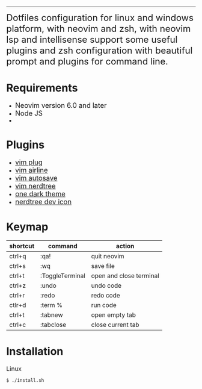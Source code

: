 <p align="center">

</p> 

---------
<font size="5">
    Dotfiles configuration for linux and windows platform, with neovim and zsh, with neovim lsp 
    and intellisense support some useful plugins and zsh configuration with beautiful prompt and
    plugins for command line.
</font>

# Requirements 
- <font size="4">Neovim version 6.0 and later</font>
- <font size="4">Node JS</font>
- <font size="4"></font>

# Plugins
- <font size="4"><a href="https://github.com/junegunn/vim-plug">vim plug</a></font>
- <font size="4"><a href="https://github.com/vim-airline/vim-airline">vim airline</a></font>
- <font size="4"><a href="https://github.com/907th/vim-auto-save">vim autosave</a></font>
- <font size="4"><a href="https://github.com/preservim/nerdtree">vim nerdtree</a></font>
- <font size="4"><a href="https://github.com/joshdick/onedark.vim">one dark theme</a></font>
- <font size="4"><a href="https://github.com/ryanoasis/vim-devicons">nerdtree dev icon</a></font>

# Keymap

| shortcut | command | action |
| ---- | ---- | ---- | 
| ctrl+q | :qa! | quit neovim |
| ctrl+s | :wq | save file |
| ctrl+t | :ToggleTerminal | open and close terminal |
| ctrl+z | :undo | undo code |
| ctrl+r | :redo | redo code |
| ctlr+d | :term % | run code |
| ctrl+t | :tabnew | open empty tab |
| ctrl+c | :tabclose | close current tab |

# Installation
<font size="3">Linux</font>

```
$ ./install.sh 
```
